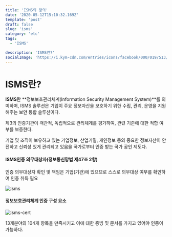 ```yaml
---
title: 'ISMS의 정의'
date: '2020-05-12T15:10:32.169Z'
template: 'post'
draft: false
slug: 'isms'
category: 'etc'
tags:
  - 'ISMS'

description: 'ISMS란?'
socialImage: 'https://i.kym-cdn.com/entries/icons/facebook/000/019/513/til.jpg'
---
```


# ISMS란?

**ISMS**란 **정보보호관리체계(Information Security Management System)**를 의미하며, ISMS 솔루션은 기업이 주요 정보자산을 보호하기 위한 수립, 관리, 운영을 지원해주는 보안 통합 솔루션이다.

제3의 인증기관이 객관적, 독립적으로 관리체계를 평가하여, 관련 기준에 대한 적합 여부를 보증한다.

기업 및 조직이 보유하고 있는 기업정보, 산업기밀, 개인정보 등의 중요한 정보자산이 안전하고 신뢰성 있게 관리되고 있음을 국가로부터 인증 받는 국가 공인 제도다.



#### ISMS인증 의무대상자(정보통신망법 제47조 2항)

인증 의무대상자 확인 및 책임은 기업(기관)에 있으므로 스스로 의무대상 여부를 확인하여 인증 취득 필요

![isms](/Users/seungjune/blog/DanSJKim.github.io/static/media/isms.png)



#### 정보보호관리체계 인증 구성 요소

![isms-cert](/Users/seungjune/blog/DanSJKim.github.io/static/media/isms-cert.png)

13개분야의 104개 항목을 만족시키고 이에 대한 증빙 및 문서를 가지고 있어야 인증이 가능하다.